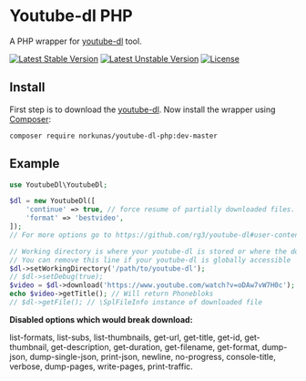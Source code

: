 # Youtube-dl PHP
A PHP wrapper for [youtube-dl](https://github.com/rg3/youtube-dl) tool.

[![Latest Stable Version](https://poser.pugx.org/norkunas/youtube-dl-php/v/stable.svg)](https://packagist.org/packages/norkunas/youtube-dl-php)
[![Latest Unstable Version](https://poser.pugx.org/norkunas/youtube-dl-php/v/unstable.svg)](https://packagist.org/packages/norkunas/youtube-dl-php)
[![License](https://poser.pugx.org/norkunas/youtube-dl-php/license.svg)](https://packagist.org/packages/norkunas/youtube-dl-php)

## Install
First step is to download the [youtube-dl](http://rg3.github.io/youtube-dl/download.html).
Now install the wrapper using [Composer](http://getcomposer.org/):
```
composer require norkunas/youtube-dl-php:dev-master
```

## Example
```php
use YoutubeDl\YoutubeDl;

$dl = new YoutubeDl([
    'continue' => true, // force resume of partially downloaded files. By default, youtube-dl will resume downloads if possible.
    'format' => 'bestvideo',
]);
// For more options go to https://github.com/rg3/youtube-dl#user-content-options

// Working directory is where your youtube-dl is stored or where the downloads will be stored.
// You can remove this line if your youtube-dl is globally accessible
$dl->setWorkingDirectory('/path/to/youtube-dl');
// $dl->setDebug(true);
$video = $dl->download('https://www.youtube.com/watch?v=oDAw7vW7H0c');
echo $video->getTitle(); // Will return Phonebloks
// $dl->getFile(); // \SplFileInfo instance of downloaded file
```

**Disabled options which would break download:**

list-formats, list-subs, list-thumbnails, get-url, get-title, get-id, get-thumbnail, get-description, get-duration, get-filename, get-format, dump-json, dump-single-json, print-json, newline, no-progress, console-title, verbose, dump-pages, write-pages, print-traffic.
